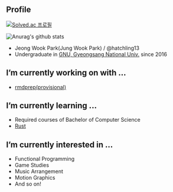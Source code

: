 ## Profile
[![Solved.ac 프로필](http://mazassumnida.wtf/api/v2/generate_badge?boj=hatchling13)](https://solved.ac/hatchling13)

![Anurag's github stats](https://github-readme-stats.vercel.app/api?username=hatchling13)
- Jeong Wook Park(Jung Wook Park) / @hatchling13
- Undergraduate in [GNU, Gyeongsang National Univ.](http://www.gnu.ac.kr/main/) since 2016

## I’m currently working on with ...
- [rmdprep(provisional)](https://github.com/hatchling13/rmdprep)

## I’m currently learning ...
- Required courses of Bachelor of Computer Science
- [Rust](https://www.rust-lang.org/)

## I’m currently interested in ...
- Functional Programming
- Game Studies
- Music Arrangement
- Motion Graphics
- And so on!

<!--
**hatchling13/hatchling13** is a ✨ _special_ ✨ repository because its `README.md` (this file) appears on your GitHub profile.

Here are some ideas to get you started:

- 👯 I’m looking to collaborate on ...
- 🤔 I’m looking for help with ...
- 💬 Ask me about ...
- 📫 How to reach me: ...
- 😄 Pronouns: ...
- ⚡ Fun fact: ...
-->
